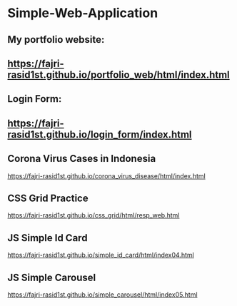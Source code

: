 # Simple-Web-Application

## My portfolio website:

## https://fajri-rasid1st.github.io/portfolio_web/html/index.html

## Login Form:

## https://fajri-rasid1st.github.io/login_form/index.html

## Corona Virus Cases in Indonesia

https://fajri-rasid1st.github.io/corona_virus_disease/html/index.html

## CSS Grid Practice

https://fajri-rasid1st.github.io/css_grid/html/resp_web.html

## JS Simple Id Card

https://fajri-rasid1st.github.io/simple_id_card/html/index04.html

## JS Simple Carousel

https://fajri-rasid1st.github.io/simple_carousel/html/index05.html

